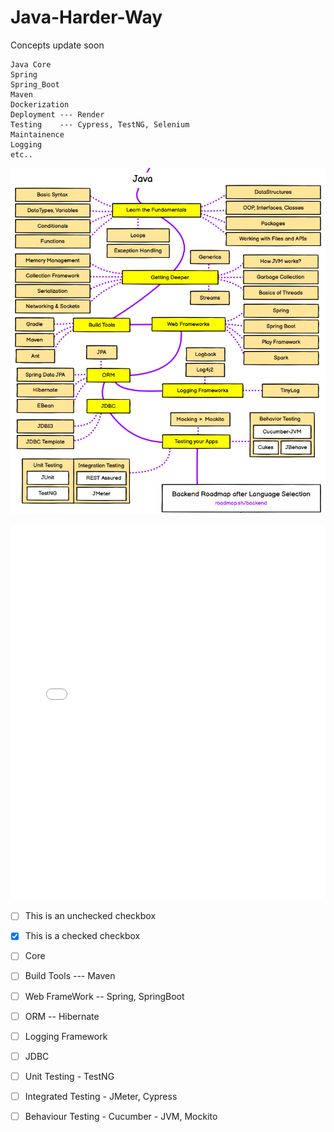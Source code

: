 # Java-Harder-Way

Concepts update soon 



```
Java Core
Spring
Spring_Boot
Maven 
Dockerization
Deployment --- Render
Testing    --- Cypress, TestNG, Selenium
Maintainence
Logging
etc..

```
![Alt text](./docs/image.png)


<embed src="./docs/java.pdf" type="application/pdf" width="100%" height="600px" />



- [ ] This is an unchecked checkbox
- [x] This is a checked checkbox



- [ ] Core
- [ ] Build Tools --- Maven 
- [ ] Web FrameWork -- Spring, SpringBoot
- [ ] ORM   -- Hibernate
- [ ] Logging Framework
- [ ] JDBC
- [ ] Unit Testing - TestNG
- [ ] Integrated Testing - JMeter, Cypress
- [ ] Behaviour Testing - Cucumber - JVM, Mockito
